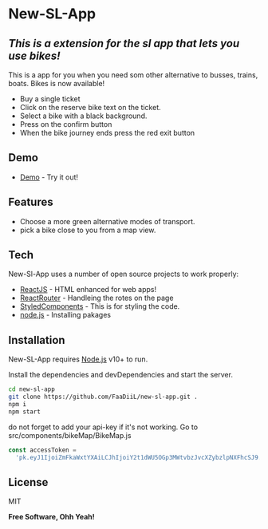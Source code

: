 # New-SL-App

## _This is a extension for the sl app that lets you use bikes!_

This is a app for you when you need som other alternative to busses, trains, boats.
Bikes is now available!

- Buy a single ticket
- Click on the reserve bike text on the ticket.
- Select a bike with a black background.
- Press on the confirm button
- When the bike journey ends press the red exit button

## Demo

- [Demo] - Try it out!

## Features

- Choose a more green alternative modes of transport.
- pick a bike close to you from a map view.

## Tech

New-Sl-App uses a number of open source projects to work properly:

- [ReactJS] - HTML enhanced for web apps!
- [ReactRouter] - Handleing the rotes on the page
- [StyledComponents] - This is for styling the code.
- [node.js] - Installing pakages

## Installation

New-SL-App requires [Node.js](https://nodejs.org/) v10+ to run.

Install the dependencies and devDependencies and start the server.

```sh
cd new-sl-app
git clone https://github.com/FaaDiiL/new-sl-app.git .
npm i
npm start
```

do not forget to add your api-key if it's not working.
Go to src/components/bikeMap/BikeMap.js

```js
const accessToken =
  'pk.eyJ1IjoiZmFkaWxtYXAiLCJhIjoiY2t1dWU5OGp3MWtvbzJvcXZybzlpNXFhcSJ9.893BxZCnUJJSSZPa475ibA'
```

## License

MIT

**Free Software, Ohh Yeah!**

[//]: # 'Thanks SO - http://stackoverflow.com/questions/4823468/store-comments-in-markdown-syntax'
[demo]: https://new-sl-app.surge.sh/
[reactjs]: https://reactjs.org/
[reactrouter]: https://reactrouter.com/
[styledcomponents]: https://styled-components.com/
[node.js]: http://nodejs.org
